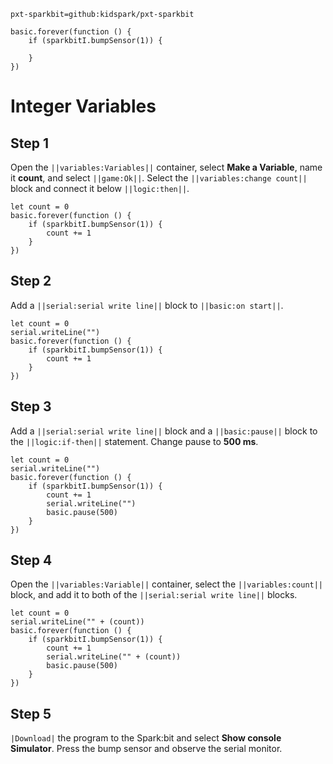 ```package
pxt-sparkbit=github:kidspark/pxt-sparkbit
```

```template
basic.forever(function () {
    if (sparkbitI.bumpSensor(1)) {
    	
    }
})
```

# Integer Variables

## Step 1

Open the ``||variables:Variables||`` container, select **Make a Variable**, name it **count**, and select ``||game:Ok||``. Select the ``||variables:change count||`` block and connect it below ``||logic:then||``.

```blocks
let count = 0
basic.forever(function () {
    if (sparkbitI.bumpSensor(1)) {
        count += 1
    }
})
```

## Step 2

Add a ``||serial:serial write line||`` block to ``||basic:on start||``.

```blocks
let count = 0
serial.writeLine("")
basic.forever(function () {
    if (sparkbitI.bumpSensor(1)) {
        count += 1
    }
})
```

## Step 3

Add a ``||serial:serial write line||`` block and a ``||basic:pause||`` block to the ``||logic:if-then||`` statement. Change pause to **500 ms**.

```blocks
let count = 0
serial.writeLine("")
basic.forever(function () {
    if (sparkbitI.bumpSensor(1)) {
        count += 1
        serial.writeLine("")
        basic.pause(500)
    }
})
```

## Step 4

Open the ``||variables:Variable||`` container, select the ``||variables:count||`` block, and add it to both of the ``||serial:serial write line||`` blocks.

```blocks
let count = 0
serial.writeLine("" + (count))
basic.forever(function () {
    if (sparkbitI.bumpSensor(1)) {
        count += 1
        serial.writeLine("" + (count))
        basic.pause(500)
    }
})
```

## Step 5

``|Download|`` the program to the Spark:bit and select **Show console Simulator**. Press the bump sensor and observe the serial monitor.
